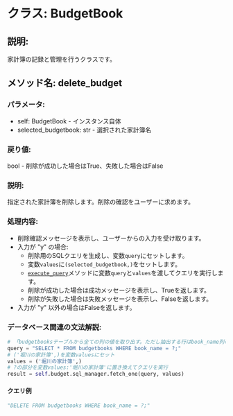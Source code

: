 # クラス: BudgetBook

## 説明:
家計簿の記録と管理を行うクラスです。

## メソッド名: delete_budget

### パラメータ:

- self: BudgetBook - インスタンス自体
- selected_budgetbook: str - 選択された家計簿名

### 戻り値:

bool - 削除が成功した場合はTrue、失敗した場合はFalse

### 説明:

指定された家計簿を削除します。削除の確認をユーザーに求めます。

### 処理内容:

- 削除確認メッセージを表示し、ユーザーからの入力を受け取ります。
- 入力が "y" の場合:
  - 削除用のSQLクエリを生成し、変数`query`にセットします。
  - 変数`values`に`(selected_budgetbook,)`をセットします。
  - [`execute_query`](../../../db/sql.py/SQLManagerクラス/execute_query.html)メソッドに変数`query`と`values`を渡してクエリを実行します。
  - 削除が成功した場合は成功メッセージを表示し、Trueを返します。
  - 削除が失敗した場合は失敗メッセージを表示し、Falseを返します。
- 入力が "y" 以外の場合はFalseを返します。


### データベース関連の文法解説:

```python
# 「budgetbooksテーブルから全ての列の値を取り出す。ただし抽出する行はbook_name列の値が?の行に絞り込む」という意味のクエリを作成する
query = "SELECT * FROM budgetbooks WHERE book_name = ?;"
# ('堀川の家計簿',)を変数valuesにセット
values = ('堀川の家計簿',)
# ?の部分を変数values:'堀川の家計簿'に置き換えてクエリを実行
result = self.budget.sql_manager.fetch_one(query, values)
```

#### クエリ例

```python
"DELETE FROM budgetbooks WHERE book_name = ?;"
```